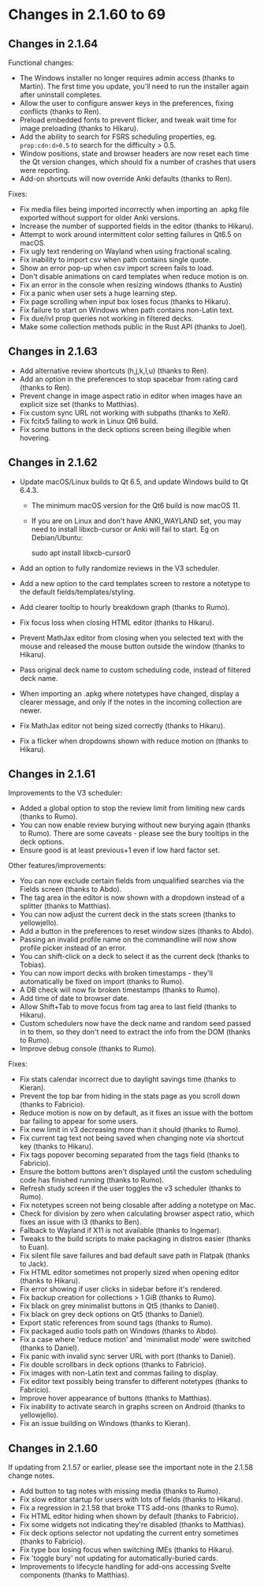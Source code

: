 # Changes in 2.1.60 to 69

<!-- toc -->

## Changes in 2.1.64

Functional changes:

- The Windows installer no longer requires admin access (thanks to Martin). The first time you
  update, you'll need to run the installer again after uninstall completes.
- Allow the user to configure answer keys in the preferences, fixing conflicts (thanks to Ren).
- Preload embedded fonts to prevent flicker, and tweak wait time for image preloading (thanks to Hikaru).
- Add the ability to search for FSRS scheduling properties, eg. `prop:cdn:d>0.5` to search
  for the difficulty > 0.5.
- Window positions, state and browser headers are now reset each time the Qt version changes,
  which should fix a number of crashes that users were reporting.
- Add-on shortcuts will now override Anki defaults (thanks to Ren).

Fixes:

- Fix media files being imported incorrectly when importing an .apkg file exported without support for older
  Anki versions.
- Increase the number of supported fields in the editor (thanks to Hikaru).
- Attempt to work around intermittent color setting failures in Qt6.5 on macOS.
- Fix ugly text rendering on Wayland when using fractional scaling.
- Fix inability to import csv when path contains single quote.
- Show an error pop-up when csv import screen fails to load.
- Don't disable animations on card templates when reduce motion is on.
- Fix an error in the console when resizing windows (thanks to Austin)
- Fix a panic when user sets a huge learning step.
- Fix page scrolling when input box loses focus (thanks to Hikaru).
- Fix failure to start on Windows when path contains non-Latin text.
- Fix due/ivl prop queries not working in filtered decks.
- Make some collection methods public in the Rust API (thanks to Joel).

## Changes in 2.1.63

- Add alternative review shortcuts (h,j,k,l,u) (thanks to Ren).
- Add an option in the preferences to stop spacebar from rating card (thanks to Ren).
- Prevent change in image aspect ratio in editor when images have an explicit size set (thanks to Matthias).
- Fix custom sync URL not working with subpaths (thanks to XeR).
- Fix fcitx5 failing to work in Linux Qt6 build.
- Fix some buttons in the deck options screen being illegible when hovering.

## Changes in 2.1.62

- Update macOS/Linux builds to Qt 6.5, and update Windows build to Qt 6.4.3.
  - The minimum macOS version for the Qt6 build is now macOS 11.
  - If you are on Linux and don't have ANKI_WAYLAND set, you may need to install
    libxcb-cursor or Anki will fail to start. Eg on Debian/Ubuntu:

    sudo apt install libxcb-cursor0

- Add an option to fully randomize reviews in the V3 scheduler.
- Add a new option to the card templates screen to restore a notetype to the
  default fields/templates/styling.
- Add clearer tooltip to hourly breakdown graph (thanks to Rumo).
- Fix focus loss when closing HTML editor (thanks to Hikaru).
- Prevent MathJax editor from closing when you selected text with the mouse and
  released the mouse button outside the window (thanks to Hikaru).
- Pass original deck name to custom scheduling code, instead of filtered deck
  name.
- When importing an .apkg where notetypes have changed, display a clearer
  message, and only if the notes in the incoming collection are newer.
- Fix MathJax editor not being sized correctly (thanks to Hikaru).
- Fix a flicker when dropdowns shown with reduce motion on (thanks to Hikaru).

## Changes in 2.1.61

Improvements to the V3 scheduler:

- Added a global option to stop the review limit from limiting new cards (thanks
  to Rumo).
- You can now enable review burying without new burying again (thanks to Rumo).
  There are some caveats - please see the bury tooltips in the deck options.
- Ensure good is at least previous+1 even if low hard factor set.

Other features/improvements:

- You can now exclude certain fields from unqualified searches via the Fields
  screen (thanks to Abdo).
- The tag area in the editor is now shown with a dropdown instead of a splitter
  (thanks to Matthias).
- You can now adjust the current deck in the stats screen (thanks to yellowjello).
- Add a button in the preferences to reset window sizes (thanks to Abdo).
- Passing an invalid profile name on the commandline will now show profile
  picker instead of an error.
- You can shift-click on a deck to select it as the current deck (thanks to
  Tobias).
- You can now import decks with broken timestamps - they'll automatically be
  fixed on import (thanks to Rumo).
- A DB check will now fix broken timestamps (thanks to Rumo).
- Add time of date to browser date.
- Allow Shift+Tab to move focus from tag area to last field (thanks to Hikaru).
- Custom schedulers now have the deck name and random seed passed in to them, so
  they don't need to extract the info from the DOM (thanks to Rumo).
- Improve debug console (thanks to Rumo).

Fixes:

- Fix stats calendar incorrect due to daylight savings time (thanks to Kieran).
- Prevent the top bar from hiding in the stats page as you scroll down (thanks
  to Fabricio).
- Reduce motion is now on by default, as it fixes an issue with the bottom bar
  failing to appear for some users.
- Fix new limit in v3 decreasing more than it should (thanks to Rumo).
- Fix current tag text not being saved when changing note via shortcut key
  (thanks to Hikaru).
- Fix tags popover becoming separated from the tags field (thanks to Fabricio).
- Ensure the bottom buttons aren't displayed until the custom scheduling code
  has finished running (thanks to Rumo).
- Refresh study screen if the user toggles the v3 scheduler (thanks to Rumo).
- Fix notetypes screen not being closable after adding a notetype on Mac.
- Check for division by zero when calculating browser aspect ratio, which fixes
  an issue with i3 (thanks to Ben).
- Fallback to Wayland if X11 is not available (thanks to Ingemar).
- Tweaks to the build scripts to make packaging in distros easier (thanks to
  Euan).
- Fix silent file save failures and bad default save path in Flatpak (thanks to
  Jack).
- Fix HTML editor sometimes not properly sized when opening editor (thanks to
  Hikaru).
- Fix error showing if user clicks in sidebar before it's rendered.
- Fix backup creation for collections > 1 GiB (thanks to Rumo).
- Fix black on grey minimalist buttons in Qt5 (thanks to Daniel).
- Fix black on grey deck options on Qt5 (thanks to Daniel).
- Export static references from sound tags (thanks to Rumo).
- Fix packaged audio tools path on Windows (thanks to Abdo).
- Fix a case where 'reduce motion' and 'minimalist mode' were switched (thanks
  to Daniel).
- Fix panic with invalid sync server URL with port (thanks to Daniel).
- Fix double scrollbars in deck options (thanks to Fabricio).
- Fix images with non-Latin text and commas failing to display.
- Fix editor text possibly being transfer to different notetypes (thanks to
  Fabricio).
- Improve hover appearance of buttons (thanks to Matthias).
- Fix inability to activate search in graphs screen on Android (thanks to
  yellowjello).
- Fix an issue building on Windows (thanks to Kieran).

## Changes in 2.1.60

If updating from 2.1.57 or earlier, please see the important note in the 2.1.58 change notes.

- Add button to tag notes with missing media (thanks to Rumo).
- Fix slow editor startup for users with lots of fields (thanks to Hikaru).
- Fix a regression in 2.1.58 that broke TTS add-ons (thanks to Rumo).
- Fix HTML editor hiding when shown by default (thanks to Fabricio).
- Fix some widgets not indicating they're disabled (thanks to Matthias).
- Fix deck options selector not updating the current entry sometimes (thanks to Fabricio).
- Fix type box losing focus when switching IMEs (thanks to Hikaru).
- Fix 'toggle bury' not updating for automatically-buried cards.
- Improvements to lifecycle handling for add-ons accessing Svelte components (thanks to Matthias).
